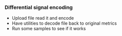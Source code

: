 ### Differential signal encoding

- Upload file read it and encode
- Have utilities to decode file back to original metrics
- Run some samples to see if it works